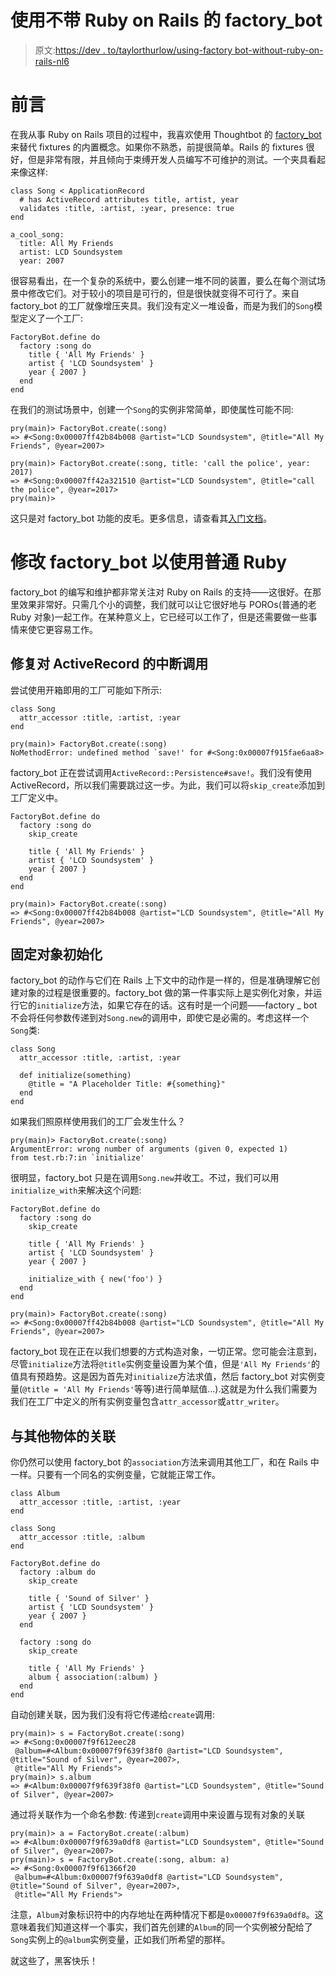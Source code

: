 # 使用不带 Ruby on Rails 的 factory_bot

> 原文:[https://dev . to/taylorthurlow/using-factory bot-without-ruby-on-rails-nl6](https://dev.to/taylorthurlow/using-factorybot-without-ruby-on-rails-nl6)

# [](#preface)前言

在我从事 Ruby on Rails 项目的过程中，我喜欢使用 Thoughtbot 的 [factory_bot](https://github.com/thoughtbot/factory_bot) 来替代 fixtures 的内置概念。如果你不熟悉，前提很简单。Rails 的 fixtures 很好，但是非常有限，并且倾向于束缚开发人员编写不可维护的测试。一个夹具看起来像这样:

```
class Song < ApplicationRecord
  # has ActiveRecord attributes title, artist, year
  validates :title, :artist, :year, presence: true
end 
```

```
a_cool_song:
  title: All My Friends
  artist: LCD Soundsystem
  year: 2007 
```

很容易看出，在一个复杂的系统中，要么创建一堆不同的装置，要么在每个测试场景中修改它们。对于较小的项目是可行的，但是很快就变得不可行了。来自 factory_bot 的工厂就像增压夹具。我们没有定义一堆设备，而是为我们的`Song`模型定义了一个工厂:

```
FactoryBot.define do
  factory :song do
    title { 'All My Friends' }
    artist { 'LCD Soundsystem' }
    year { 2007 }
  end
end 
```

在我们的测试场景中，创建一个`Song`的实例非常简单，即使属性可能不同:

```
pry(main)> FactoryBot.create(:song)
=> #<Song:0x00007ff42b84b008 @artist="LCD Soundsystem", @title="All My Friends", @year=2007>

pry(main)> FactoryBot.create(:song, title: 'call the police', year: 2017)
=> #<Song:0x00007ff42a321510 @artist="LCD Soundsystem", @title="call the police", @year=2017>
pry(main)> 
```

这只是对 factory_bot 功能的皮毛。更多信息，请查看其[入门文档](https://www.rubydoc.info/gems/factory_bot/file/GETTING_STARTED.md)。

# [](#adapting-factorybot-to-work-with-plain-ruby)修改 factory_bot 以使用普通 Ruby

factory_bot 的编写和维护都非常关注对 Ruby on Rails 的支持——这很好。在那里效果非常好。只需几个小的调整，我们就可以让它很好地与 POROs(普通的老 Ruby 对象)一起工作。在某种意义上，它已经可以工作了，但是还需要做一些事情来使它更容易工作。

## [](#fixing-a-broken-call-to-activerecord)修复对 ActiveRecord 的中断调用

尝试使用开箱即用的工厂可能如下所示:

```
class Song
  attr_accessor :title, :artist, :year
end

pry(main)> FactoryBot.create(:song)
NoMethodError: undefined method `save!' for #<Song:0x00007f915fae6aa8> 
```

factory_bot 正在尝试调用`ActiveRecord::Persistence#save!`。我们没有使用 ActiveRecord，所以我们需要跳过这一步。为此，我们可以将`skip_create`添加到工厂定义中。

```
FactoryBot.define do
  factory :song do
    skip_create

    title { 'All My Friends' }
    artist { 'LCD Soundsystem' }
    year { 2007 }
  end
end

pry(main)> FactoryBot.create(:song)
=> #<Song:0x00007ff42b84b008 @artist="LCD Soundsystem", @title="All My Friends", @year=2007> 
```

## [](#fixing-object-initialization)固定对象初始化

factory_bot 的动作与它们在 Rails 上下文中的动作是一样的，但是准确理解它创建对象的过程是很重要的。factory_bot 做的第一件事实际上是实例化对象，并运行它的`initialize`方法，如果它存在的话。这有时是一个问题——factory _ bot 不会将任何参数传递到对`Song.new`的调用中，即使它是必需的。考虑这样一个`Song`类:

```
class Song
  attr_accessor :title, :artist, :year

  def initialize(something)
    @title = "A Placeholder Title: #{something}"
  end
end 
```

如果我们照原样使用我们的工厂会发生什么？

```
pry(main)> FactoryBot.create(:song)
ArgumentError: wrong number of arguments (given 0, expected 1)
from test.rb:7:in `initialize' 
```

很明显，factory_bot 只是在调用`Song.new`并收工。不过，我们可以用`initialize_with`来解决这个问题:

```
FactoryBot.define do
  factory :song do
    skip_create

    title { 'All My Friends' }
    artist { 'LCD Soundsystem' }
    year { 2007 }

    initialize_with { new('foo') }
  end
end

pry(main)> FactoryBot.create(:song)
=> #<Song:0x00007ff42b84b008 @artist="LCD Soundsystem", @title="All My Friends", @year=2007> 
```

factory_bot 现在正在以我们想要的方式构造对象，一切正常。您可能会注意到，尽管`initialize`方法将`@title`实例变量设置为某个值，但是`'All My Friends'`的值具有预趋势。这是因为首先对`initialize`方法求值，然后 factory_bot 对实例变量(`@title = 'All My Friends'`等等)进行简单赋值...).这就是为什么我们需要为我们在工厂中定义的所有实例变量包含`attr_accessor`或`attr_writer`。

## [](#associations-with-other-objects)与其他物体的关联

你仍然可以使用 factory_bot 的`association`方法来调用其他工厂，和在 Rails 中一样。只要有一个同名的实例变量，它就能正常工作。

```
class Album
  attr_accessor :title, :artist, :year
end

class Song
  attr_accessor :title, :album
end

FactoryBot.define do
  factory :album do
    skip_create

    title { 'Sound of Silver' }
    artist { 'LCD Soundsystem' }
    year { 2007 }
  end

  factory :song do
    skip_create

    title { 'All My Friends' }
    album { association(:album) }
  end
end 
```

自动创建关联，因为我们没有将它传递给`create`调用:

```
pry(main)> s = FactoryBot.create(:song)
=> #<Song:0x00007f9f612eec28
 @album=#<Album:0x00007f9f639f38f0 @artist="LCD Soundsystem", @title="Sound of Silver", @year=2007>,
 @title="All My Friends">
pry(main)> s.album
=> #<Album:0x00007f9f639f38f0 @artist="LCD Soundsystem", @title="Sound of Silver", @year=2007> 
```

通过将关联作为一个命名参数:
传递到`create`调用中来设置与现有对象的关联

```
pry(main)> a = FactoryBot.create(:album)
=> #<Album:0x00007f9f639a0df8 @artist="LCD Soundsystem", @title="Sound of Silver", @year=2007>
pry(main)> s = FactoryBot.create(:song, album: a)
=> #<Song:0x00007f9f61366f20
 @album=#<Album:0x00007f9f639a0df8 @artist="LCD Soundsystem", @title="Sound of Silver", @year=2007>,
 @title="All My Friends"> 
```

注意，`Album`对象标识符中的内存地址在两种情况下都是`0x00007f9f639a0df8`。这意味着我们知道这样一个事实，我们首先创建的`Album`的同一个实例被分配给了`Song`实例上的`@album`实例变量，正如我们所希望的那样。

就这些了，黑客快乐！